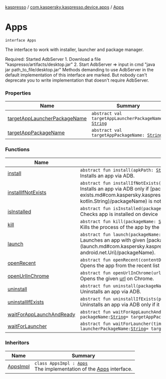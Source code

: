 [kaspresso](../../index.md) / [com.kaspersky.kaspresso.device.apps](../index.md) / [Apps](./index.md)

# Apps

`interface Apps`

The interface to work with installer, launcher and package manager.

Required: Started AdbServer
    1. Download a file "kaspresso/artifacts/desktop.jar"
    2. Start AdbServer =&gt; input in cmd "java jar path_to_file/desktop.jar"
Methods demanding to use AdbServer in the default implementation of this interface are marked.
    But nobody can't deprecate you to write implementation that doesn't require AdbServer.

### Properties

| Name | Summary |
|---|---|
| [targetAppLauncherPackageName](target-app-launcher-package-name.md) | `abstract val targetAppLauncherPackageName: `[`String`](https://kotlinlang.org/api/latest/jvm/stdlib/kotlin/-string/index.html) |
| [targetAppPackageName](target-app-package-name.md) | `abstract val targetAppPackageName: `[`String`](https://kotlinlang.org/api/latest/jvm/stdlib/kotlin/-string/index.html) |

### Functions

| Name | Summary |
|---|---|
| [install](install.md) | `abstract fun install(apkPath: `[`String`](https://kotlinlang.org/api/latest/jvm/stdlib/kotlin/-string/index.html)`): `[`Unit`](https://kotlinlang.org/api/latest/jvm/stdlib/kotlin/-unit/index.html)<br>Installs an app via ADB. |
| [installIfNotExists](install-if-not-exists.md) | `abstract fun installIfNotExists(packageName: `[`String`](https://kotlinlang.org/api/latest/jvm/stdlib/kotlin/-string/index.html)`, apkPath: `[`String`](https://kotlinlang.org/api/latest/jvm/stdlib/kotlin/-string/index.html)`): `[`Unit`](https://kotlinlang.org/api/latest/jvm/stdlib/kotlin/-unit/index.html)<br>Installs an app via ADB only if [packageName](install-if-not-exists.md#com.kaspersky.kaspresso.device.apps.Apps$installIfNotExists(kotlin.String, kotlin.String)/packageName) is not installed |
| [isInstalled](is-installed.md) | `abstract fun isInstalled(packageName: `[`String`](https://kotlinlang.org/api/latest/jvm/stdlib/kotlin/-string/index.html)`): `[`Boolean`](https://kotlinlang.org/api/latest/jvm/stdlib/kotlin/-boolean/index.html)<br>Checks app is installed on device |
| [kill](kill.md) | `abstract fun kill(packageName: `[`String`](https://kotlinlang.org/api/latest/jvm/stdlib/kotlin/-string/index.html)` = targetAppPackageName): `[`Unit`](https://kotlinlang.org/api/latest/jvm/stdlib/kotlin/-unit/index.html)<br>Kills the process of the app by the given [packageName](kill.md#com.kaspersky.kaspresso.device.apps.Apps$kill(kotlin.String)/packageName). |
| [launch](launch.md) | `abstract fun launch(packageName: `[`String`](https://kotlinlang.org/api/latest/jvm/stdlib/kotlin/-string/index.html)`, data: `[`Uri`](https://developer.android.com/reference/android/net/Uri.html)`? = null): `[`Unit`](https://kotlinlang.org/api/latest/jvm/stdlib/kotlin/-unit/index.html)<br>Launches an app with given [packageName](launch.md#com.kaspersky.kaspresso.device.apps.Apps$launch(kotlin.String, android.net.Uri)/packageName). |
| [openRecent](open-recent.md) | `abstract fun openRecent(contentDescription: `[`String`](https://kotlinlang.org/api/latest/jvm/stdlib/kotlin/-string/index.html)`): `[`Unit`](https://kotlinlang.org/api/latest/jvm/stdlib/kotlin/-unit/index.html)<br>Opens the app from the recent list by the description. |
| [openUrlInChrome](open-url-in-chrome.md) | `abstract fun openUrlInChrome(url: `[`String`](https://kotlinlang.org/api/latest/jvm/stdlib/kotlin/-string/index.html)`): `[`Unit`](https://kotlinlang.org/api/latest/jvm/stdlib/kotlin/-unit/index.html)<br>Opens the given [url](open-url-in-chrome.md#com.kaspersky.kaspresso.device.apps.Apps$openUrlInChrome(kotlin.String)/url) on Chrome. |
| [uninstall](uninstall.md) | `abstract fun uninstall(packageName: `[`String`](https://kotlinlang.org/api/latest/jvm/stdlib/kotlin/-string/index.html)`): `[`Unit`](https://kotlinlang.org/api/latest/jvm/stdlib/kotlin/-unit/index.html)<br>Uninstalls an app via ADB. |
| [uninstallIfExists](uninstall-if-exists.md) | `abstract fun uninstallIfExists(packageName: `[`String`](https://kotlinlang.org/api/latest/jvm/stdlib/kotlin/-string/index.html)`): `[`Unit`](https://kotlinlang.org/api/latest/jvm/stdlib/kotlin/-unit/index.html)<br>Uninstalls an app via ADB only if it installed |
| [waitForAppLaunchAndReady](wait-for-app-launch-and-ready.md) | `abstract fun waitForAppLaunchAndReady(timeout: `[`Long`](https://kotlinlang.org/api/latest/jvm/stdlib/kotlin/-long/index.html)` = MAX_LAUNCH_TIME_MS, packageName: `[`String`](https://kotlinlang.org/api/latest/jvm/stdlib/kotlin/-string/index.html)` = targetAppPackageName): `[`Unit`](https://kotlinlang.org/api/latest/jvm/stdlib/kotlin/-unit/index.html) |
| [waitForLauncher](wait-for-launcher.md) | `abstract fun waitForLauncher(timeout: `[`Long`](https://kotlinlang.org/api/latest/jvm/stdlib/kotlin/-long/index.html)` = MAX_LAUNCH_TIME_MS, launcherPackageName: `[`String`](https://kotlinlang.org/api/latest/jvm/stdlib/kotlin/-string/index.html)` = targetAppLauncherPackageName): `[`Unit`](https://kotlinlang.org/api/latest/jvm/stdlib/kotlin/-unit/index.html) |

### Inheritors

| Name | Summary |
|---|---|
| [AppsImpl](../-apps-impl/index.md) | `class AppsImpl : `[`Apps`](./index.md)<br>The implementation of the [Apps](./index.md) interface. |
